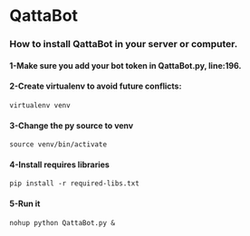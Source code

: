 # QattaBot

### How to install QattaBot in your server or computer.

#### 1-Make sure you add your bot token in QattaBot.py, line:196.


#### 2-Create virtualenv to avoid future conflicts:


  `virtualenv venv`


#### 3-Change the py source to venv


  `source venv/bin/activate`


#### 4-Install requires libraries


  `pip install -r required-libs.txt`


#### 5-Run it


  `nohup python QattaBot.py &`
